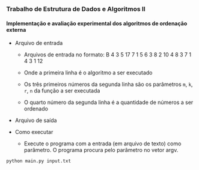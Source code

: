 ### Trabalho de Estrutura de Dados e Algoritmos II

#### Implementação e avaliação experimental dos algoritmos de ordenação externa

- Arquivo de entrada
	* Arquivos de entrada no formato:
		B
		4 3 5 17
		7 1 5 6 3 8 2 10 4 8 3 7 1 4 3 1 12
	
	* Onde a primeira linha é o algoritmo a ser executado
	* Os três primeiros números da segunda linha são os parâmetros `m`, `k`, `r`, `n` da função a ser executada
	* O quarto número da segunda linha é a quantidade de números a ser ordenado

- Arquivo de saída

- Como executar
	+ Execute o programa com a entrada (em arquivo de texto) como parâmetro. O programa procura pelo parâmetro no vetor argv.

`python main.py input.txt`
